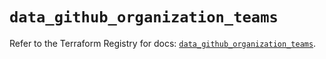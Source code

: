 # `data_github_organization_teams`

Refer to the Terraform Registry for docs: [`data_github_organization_teams`](https://registry.terraform.io/providers/integrations/github/5.44.0/docs/data-sources/organization_teams).
